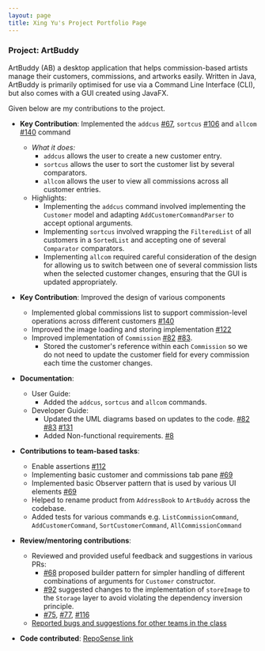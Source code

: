 ```yaml
---
layout: page
title: Xing Yu's Project Portfolio Page
---
```


### Project: ArtBuddy

ArtBuddy (AB) a desktop application that helps commission-based artists manage their customers, commissions, and artworks easily. Written in Java, ArtBuddy is primarily optimised for use via a Command Line Interface (CLI), but also comes with a GUI created using JavaFX.

Given below are my contributions to the project.

* **Key Contribution**: Implemented the `addcus` [#67](https://github.com/AY2223S1-CS2103T-W11-3/tp/pull/67), `sortcus` [#106](https://github.com/AY2223S1-CS2103T-W11-3/tp/pull/106) and `allcom` [#140](https://github.com/AY2223S1-CS2103T-W11-3/tp/pull/140) command
  * *What it does:* 
    * `addcus` allows the user to create a new customer entry.
    * `sortcus` allows the user to sort the customer list by several comparators.
    * `allcom` allows the user to view all commissions across all customer entries.
  * Highlights:
    * Implementing the `addcus` command involved implementing the `Customer` model and adapting `AddCustomerCommandParser` to accept optional arguments.
    * Implementing `sortcus` involved wrapping the `FilteredList` of all customers in a `SortedList` and accepting one of several `Comparator` comparators.
    * Implementing `allcom` required careful consideration of the design for allowing us to switch between one of several commission lists when the selected customer changes, ensuring that the GUI is updated appropriately. 
* **Key Contribution**: Improved the design of various components
  * Implemented global commissions list to support commission-level operations across different customers [#140](https://github.com/AY2223S1-CS2103T-W11-3/tp/pull/140)
  * Improved the image loading and storing implementation [#122](https://github.com/AY2223S1-CS2103T-W11-3/tp/pull/122)
  * Improved implementation of `Commission` [#82](https://github.com/AY2223S1-CS2103T-W11-3/tp/pull/82) [#83](https://github.com/AY2223S1-CS2103T-W11-3/tp/pull/83).
    * Stored the customer's reference within each `Commission` so we do not need to update the customer field for every commission each time the customer changes.  

* **Documentation**:
  * User Guide:
    * Added the `addcus`, `sortcus` and `allcom` commands.
  * Developer Guide:
    * Updated the UML diagrams based on updates to the code. [#82](https://github.com/AY2223S1-CS2103T-W11-3/tp/pull/82) [#83](https://github.com/AY2223S1-CS2103T-W11-3/tp/pull/83) [#131](https://github.com/AY2223S1-CS2103T-W11-3/tp/pull/131)
    * Added Non-functional requirements. [#8](https://github.com/AY2223S1-CS2103T-W11-3/tp/pull/8)

* **Contributions to team-based tasks**:
  * Enable assertions [#112](https://github.com/AY2223S1-CS2103T-W11-3/tp/pull/112)
  * Implementing basic customer and commissions tab pane [#69](https://github.com/AY2223S1-CS2103T-W11-3/tp/pull/69)
  * Implemented basic Observer pattern that is used by various UI elements [#69](https://github.com/AY2223S1-CS2103T-W11-3/tp/pull/69)
  * Helped to rename product from `AddressBook` to `ArtBuddy` across the codebase.
  * Added tests for various commands e.g. `ListCommissionCommand`, `AddCustomerCommand`, `SortCustomerCommand`, `AllCommissionCommand`
* **Review/mentoring contributions**:
  * Reviewed and provided useful feedback and suggestions in various PRs:
    - [#68](https://github.com/AY2223S1-CS2103T-W11-3/tp/pull/68) proposed builder pattern for simpler handling of different combinations of arguments for `Customer` constructor.
    - [#92](https://github.com/AY2223S1-CS2103T-W11-3/tp/pull/92) suggested changes to the implementation of `storeImage` to the `Storage` layer to avoid violating the dependency inversion principle.
    - [#75](https://github.com/AY2223S1-CS2103T-W11-3/tp/pull/75), [#77](https://github.com/AY2223S1-CS2103T-W11-3/tp/pull/77), [#116](https://github.com/AY2223S1-CS2103T-W11-3/tp/pull/116)
  * [Reported bugs and suggestions for other teams in the class](https://github.com/ngxingyu/ped/issues)

* **Code contributed**: [RepoSense link](https://nus-cs2103-ay2223s1.github.io/tp-dashboard/?search=ngxingyu&breakdown=true)
